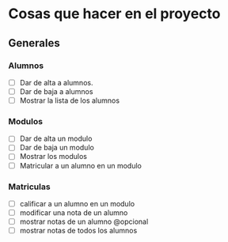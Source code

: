 # Cosas que hacer en el proyecto
## Generales
### Alumnos
- [ ] Dar de alta a alumnos.
- [ ] Dar de baja a alumnos
- [ ] Mostrar la lista de los alumnos
### Modulos
- [ ] Dar de alta un modulo
- [ ] Dar de baja un modulo
- [ ] Mostrar los modulos
- [ ] Matricular a un alumno en un modulo
### Matriculas
- [ ] calificar a un alumno en un modulo
- [ ] modificar una nota de un alumno
- [ ] mostrar notas de un alumno @opcional
- [ ] mostrar notas de todos los alumnos